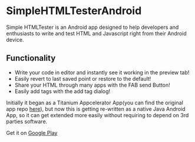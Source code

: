 # SimpleHTMLTesterAndroid

Simple HTMLTester is an Android app designed to help developers and enthusiasts to write and test HTML and Javascript right from their Android device.

## Functionality 
* Write your code in editor and instantly see it working in the preview tab!
* Easily revert to last saved point or restore to the default!
* Share your HTML through many apps with the FAB send Button!
* Easily add tags with the add tag dialog! 

Initially it began as a Titanium Appcelerator App(you can find the original app repo [here](https://github.com/aldoram5/SimpleHTMLTester)), but now this is getting re-written as a native Java Android App, so it can get extended more easily without requiring to depend on 3rd parties software. 

Get it on [Google Play](https://play.google.com/store/apps/details?id=com.crimsonrgames.titanium.htmltester)
